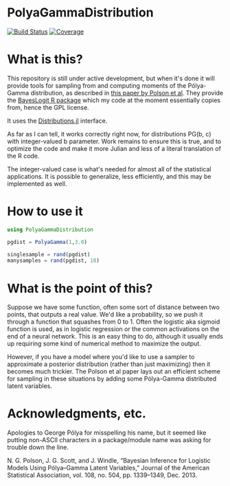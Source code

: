 # PolyaGammaDistribution

[![Build Status](https://github.com/currymj/PolyaGammaDistribution.jl/actions/workflows/CI.yml/badge.svg?branch=master)](https://github.com/currymj/PolyaGammaDistribution.jl/actions/workflows/CI.yml?query=branch%3Amain)
[![Coverage](https://codecov.io/gh/currymj/PolyaGammaDistribution.jl/branch/master/graph/badge.svg)](https://codecov.io/gh/currymj/PolyaGammaDistribution.jl)

# What is this?

This repository is still under active development, but when it's done it will provide tools for sampling from and computing moments of the Pólya-Gamma distribution, as described in [this paper by Polson et al](http://www.tandfonline.com/doi/abs/10.1080/01621459.2013.829001). They provide the [BayesLogit R package](https://cran.r-project.org/web/packages/BayesLogit/index.html) which my code at the moment essentially copies from, hence the GPL license.

It uses the [Distributions.jl](https://github.com/JuliaStats/Distributions.jl.git) interface.

As far as I can tell, it works correctly right now, for distributions PG(b, c) with integer-valued b parameter. Work remains to ensure this is true, and to optimize the code and make it more Julian and less of a literal
translation of the R code.

The integer-valued case is what's needed for almost all of the statistical applications. It is possible to generalize, less efficiently, and this may be implemented as well.

# How to use it

```julia
using PolyaGammaDistribution

pgdist = PolyaGamma(1,3.0)

singlesample = rand(pgdist)
manysamples = rand(pgdist, 10)
```

# What is the point of this?

Suppose we have some function, often some sort of distance between two points, that outputs a real value. We'd like a probability, so we push it through a function that squashes from 0 to 1. Often the logistic aka sigmoid function is used, as in logistic regression or the common activations on the end of a neural network. This is an easy thing to do, although it usually ends up requiring some kind of numerical method to maximize the output.

However, if you have a model where you'd like to use a sampler to approximate a posterior distribution (rather than just maximizing) then it becomes much trickier. The Polson et al paper lays out an efficient scheme for sampling in these situations by adding some Pólya-Gamma distributed latent variables.

# Acknowledgments, etc.

Apologies to George Pólya for misspelling his name, but it seemed like putting non-ASCII characters in a package/module name was asking for trouble down the line.

N. G. Polson, J. G. Scott, and J. Windle, “Bayesian Inference for Logistic Models Using Pólya–Gamma Latent Variables,” Journal of the American Statistical Association, vol. 108, no. 504, pp. 1339–1349, Dec. 2013.
